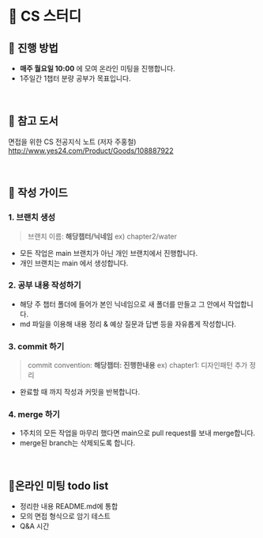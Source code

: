 # :star2: CS 스터디
## :date: 진행 방법
- **매주 월요일 10:00** 에 모여 온라인 미팅을 진행합니다.
- 1주일간 1챕터 분량 공부가 목표입니다.

<br>

## :green_book: 참고 도서
면접을 위한 CS 전공지식 노트 (저자 주홍철)<br>
http://www.yes24.com/Product/Goods/108887922


<br>

## :memo: 작성 가이드
### 1. 브랜치 생성
> 브랜치 이름: **해당챕터/닉네임** ex) chapter2/water
- 모든 작업은 main 브랜치가 아닌 개인 브랜치에서 진행합니다.
- 개인 브랜치는 main 에서 생성합니다.

### 2. 공부 내용 작성하기
- 해당 주 챕터 폴더에 들어가 본인 닉네임으로 새 폴더를 만들고 그 안에서 작업합니다.
- md 파일을 이용해 내용 정리 & 예상 질문과 답변 등을 자유롭게 작성합니다.

### 3. commit 하기
> commit convention: **해당챕터: 진행한내용** ex) chapter1: 디자인패턴 추가 정리
- 완료할 때 까지 작성과 커밋을 반복합니다.

### 4. merge 하기
- 1주치의 모든 작업을 마무리 했다면 main으로 pull request를 보내 merge합니다.
- merge된 branch는 삭제되도록 합니다.

<br>

## :dancers:온라인 미팅 todo list
- 정리한 내용 README.md에 통합
- 모의 면접 형식으로 암기 테스트
- Q&A 시간